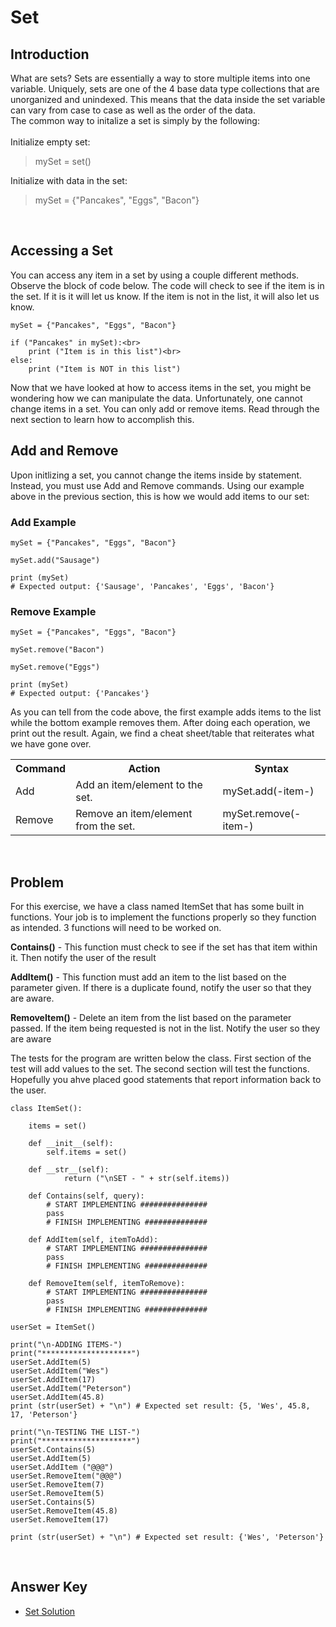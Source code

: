 # Set

## Introduction
What are sets? Sets are essentially a way to store multiple items into one variable. Uniquely, sets are one of the 4 base data type collections that are unorganized and unindexed. This means that the data inside the set variable can vary from case to case as well as the order of the data.
<br>
The common way to initalize a set is simply by the following:<br>
<br>
Initialize empty set: 

> mySet = set()


Initialize with data in the set:

> mySet = {"Pancakes", "Eggs", "Bacon"}

<br>

## Accessing a Set
You can access any item in a set by using a couple different methods.
Observe the block of code below. The code will check to see if the item is in the set. If it is it will let us know. If the item is not in the list, it will also let us know.

    mySet = {"Pancakes", "Eggs", "Bacon"}
    
    if ("Pancakes" in mySet):<br>
        print ("Item is in this list")<br>
    else:
        print ("Item is NOT in this list")

Now that we have looked at how to access items in the set, you might be wondering how we can manipulate the data. Unfortunately, one cannot change items in a set. You can only add or remove items. Read through the next section to learn how to accomplish this.
<br>


## Add and Remove
Upon initlizing a set, you cannot change the items inside by statement.  Instead, you must use Add and Remove commands. Using our example above in the previous section, this is how we would add items to our set:

### Add Example
    mySet = {"Pancakes", "Eggs", "Bacon"}

    mySet.add("Sausage")

    print (mySet)
    # Expected output: {'Sausage', 'Pancakes', 'Eggs', 'Bacon'}

### Remove Example
    mySet = {"Pancakes", "Eggs", "Bacon"}

    mySet.remove("Bacon")

    mySet.remove("Eggs")

    print (mySet)
    # Expected output: {'Pancakes'}

As you can tell from the code above, the first example adds items to the list while the bottom example removes them.  After doing each operation, we print out the result. Again, we find a cheat sheet/table that reiterates what we have gone over.

<table>
    <tr>
        <th>Command</th>
        <th>Action</th>
        <th>Syntax</th>
    </tr>
    <tr>
        <td>Add</td>
        <td>Add an item/element to the set.</td>
        <td>mySet.add(-item-)</td>
    </tr>
    <tr>
        <td>Remove</td>
        <td>Remove an item/element from the set.</td>
        <td>mySet.remove(-item-)</td>
    </tr>
</table>
<br>


## Problem
For this exercise, we have a class named ItemSet that has some built in functions. Your job is to implement the functions properly so they function as intended. 3 functions will need to be worked on. 

**Contains()** - This function must check to see if the set has that item within it. Then notify the user of the result

**AddItem()** - This function must add an item to the list based on the parameter given. If there is a duplicate found, notify the user so that they are aware.

**RemoveItem()** - Delete an item from the list based on the parameter passed. If the item being requested is not in the list. Notify the user so they are aware

The tests for the program are written below the class. First section of the test will add values to the set. The second section will test the functions. Hopefully you ahve placed good statements that report information back to the user. 

    class ItemSet():

        items = set()

        def __init__(self):
            self.items = set()

        def __str__(self):
                return ("\nSET - " + str(self.items))

        def Contains(self, query):
            # START IMPLEMENTING ###############
            pass
            # FINISH IMPLEMENTING ##############

        def AddItem(self, itemToAdd):
            # START IMPLEMENTING ###############
            pass
            # FINISH IMPLEMENTING ##############

        def RemoveItem(self, itemToRemove):
            # START IMPLEMENTING ###############
            pass
            # FINISH IMPLEMENTING ##############

    userSet = ItemSet()

    print("\n-ADDING ITEMS-")
    print("********************")
    userSet.AddItem(5)
    userSet.AddItem("Wes")
    userSet.AddItem(17)
    userSet.AddItem("Peterson")
    userSet.AddItem(45.8)
    print (str(userSet) + "\n") # Expected set result: {5, 'Wes', 45.8, 17, 'Peterson'}

    print("\n-TESTING THE LIST-")
    print("********************")
    userSet.Contains(5)
    userSet.AddItem(5)
    userSet.AddItem ("@@@")
    userSet.RemoveItem("@@@")
    userSet.RemoveItem(7)
    userSet.RemoveItem(5)
    userSet.Contains(5)
    userSet.RemoveItem(45.8)
    userSet.RemoveItem(17)

    print (str(userSet) + "\n") # Expected set result: {'Wes', 'Peterson'}


<br>

## Answer Key
- [Set Solution](set_answer.md)

